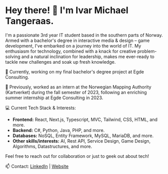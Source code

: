# Hey there! 👋 I'm Ivar Michael Tangeraas.
I'm a passionate 3rd year IT student based in the southern parts of Norway. Armed with a bachelor's degree in interactive media & design – game development, I've embarked on a journey into the world of IT. My enthusiasm for technology, combined with a knack for creative problem-solving and a natural inclination for leadership, makes me ever-ready to tackle new challenges and soak up fresh knowledge.

🌱 Currently, working on my final bachelor's degree project at Egde Consulting.

🌳 Previously, worked as an intern at the Norwegian Mapping Authority (Kartverket) during the fall semester of 2023, following an enriching summer internship at Egde Consulting in 2023.

💻 Current Tech Stack & Interests:
- **Frontend:** React, Next.js, Typescript, MVC, Tailwind, CSS, HTML, and more.
- **Backend:** C#, Python, Java, PHP, and more.
- **Databases:** NoSQL, Entity Framework, MySQL, MariaDB, and more.
- **Other skills/interests:** AI, Rest API, Service Design, Game Design, Algorithms, Datastructures, and more.

Feel free to reach out for collaboration or just to geek out about tech!

📫 Contact: [LinkedIn](https://www.linkedin.com/in/ivar-michael-tangeraas/) | [Website](https://www.tangeraas.dev/)
<!--
**imttv/imttv** is a ✨ _special_ ✨ repository because its `README.md` (this file) appears on your GitHub profile.

Here are some ideas to get you started:

- 🔭 I’m currently working on ...
- 🌱 I’m currently learning ...
- 👯 I’m looking to collaborate on ...
- 🤔 I’m looking for help with ...
- 💬 Ask me about ...
- 📫 How to reach me: ...
- ⚡ Fun fact: ...
-->
